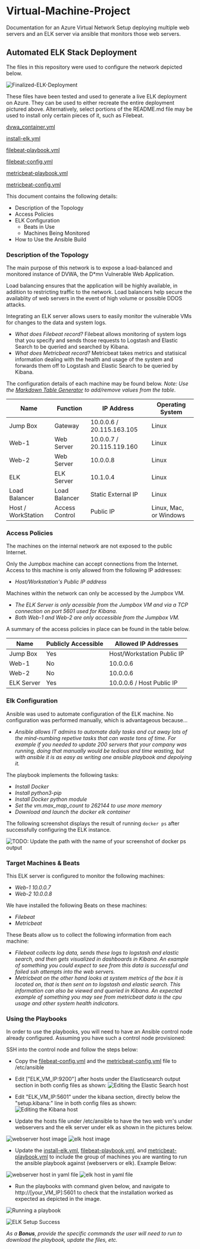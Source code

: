 # Virtual-Machine-Project
Documentation for an Azure Virtual Network Setup deploying multiple web servers and an ELK server via ansible that monitors those web servers.


## Automated ELK Stack Deployment

The files in this repository were used to configure the network depicted below.

![Finalized-ELK-Deployment](Diagrams/Finalized_Deployment.PNG)

These files have been tested and used to generate a live ELK deployment on Azure. They can be used to either recreate the entire deployment pictured above. Alternatively, select portions of the README.md file may be used to install only certain pieces of it, such as Filebeat.

  [dvwa_container.yml](Ansible/dvwa_container.yml)
  
  [install-elk.yml](Ansible/install-elk.yml)
  
  [filebeat-playbook.yml](Ansible/filebeat-playbook.yml)
  
  [filebeat-config.yml](Ansible/filebeat-config.yml)
  
  [metricbeat-playbook.yml](Ansible/metricbeat-playbook.yml)
  
  [metricbeat-config.yml](Ansible/metricbeat-config.yml)

This document contains the following details:
- Description of the Topology
- Access Policies
- ELK Configuration
  - Beats in Use
  - Machines Being Monitored
- How to Use the Ansible Build


### Description of the Topology

The main purpose of this network is to expose a load-balanced and monitored instance of DVWA, the D*mn Vulnerable Web Application.

Load balancing ensures that the application will be highly available, in addition to restricting traffic to the network.
Load balancers help secure the availablity of web servers in the event of high volume or possible DDOS attacks.

Integrating an ELK server allows users to easily monitor the vulnerable VMs for changes to the data and system logs.
- _What does Filebeat record?_
Filebeat allows monitoring of system logs that you specify and sends those requests to Logstash and Elastic Search to be queried and searched by Kibana.
- _What does Metricbeat record?_
Metricbeat takes metrics and statisical information dealing with the health and usage of the system and forwards them off to Logstash and Elastic Search to be queried by Kibana. 

The configuration details of each machine may be found below.
_Note: Use the [Markdown Table Generator](http://www.tablesgenerator.com/markdown_tables) to add/remove values from the table_.

| Name     | Function | IP Address | Operating System |
|----------|----------|------------|------------------|
| Jump Box | Gateway  | 10.0.0.6 / 20.115.163.105  | Linux            |
| Web-1    |Web Server| 10.0.0.7 / 20.115.119.160   | Linux            |
| Web-2    |Web Server| 10.0.0.8   | Linux            |
| ELK      |ELK Server| 10.1.0.4   | Linux            |
|Load Balancer|Load Balancer|Static External IP| Linux|
|Host / WorkStation|Access Control|Public IP| Linux, Mac, or Windows|

### Access Policies

The machines on the internal network are not exposed to the public Internet. 

Only the Jumpbox machine can accept connections from the Internet. Access to this machine is only allowed from the following IP addresses:
- _Host/Workstation's Public IP address_

Machines within the network can only be accessed by the Jumpbox VM.
- _The ELK Server is only acessible from the Jumpbox VM and via a TCP connection on port 5601 used for Kibana._
- _Both Web-1 and Web-2 are only accessible from the Jumpbox VM._

A summary of the access policies in place can be found in the table below.

| Name     | Publicly Accessible | Allowed IP Addresses |
|----------|---------------------|----------------------|
| Jump Box | Yes                 | Host/Workstation Public IP   |
| Web-1    | No                  | 10.0.0.6             |
| Web-2    | No                  | 10.0.0.6             |
|ELK Server| Yes                 | 10.0.0.6 / Host Public IP    |

### Elk Configuration

Ansible was used to automate configuration of the ELK machine. No configuration was performed manually, which is advantageous because...
- _Ansible allows IT admins to automate daily tasks and cut away lots of the mind-numbing repetive tasks that can waste tons of time. For example if you needed to update 200 servers that your company was running, doing that manually would be tedious and time wasting, but with ansible it is as easy as writing one ansible playbook and depolying it._

The playbook implements the following tasks:
- _Install Docker_
- _Install python3-pip_
- _Install Docker python module_
- _Set the vm.max_map_count to 262144 to use more memory_
- _Download and launch the docker elk container_

The following screenshot displays the result of running `docker ps` after successfully configuring the ELK instance.

![TODO: Update the path with the name of your screenshot of docker ps output](Images/Docker_ps.PNG)

### Target Machines & Beats
This ELK server is configured to monitor the following machines:
- _Web-1  10.0.0.7_
- _Web-2  10.0.0.8_

We have installed the following Beats on these machines:
- _Filebeat_
- _Metricbeat_

These Beats allow us to collect the following information from each machine:
- _Filebeat collects log data, sends these logs to logstash and elastic search, and then gets visualized in dashboards in Kibana. An example of something you could expect to see from this data is successful and failed ssh attempts into the web servers._
- _Metricbeat on the other hand looks at system metrics of the box it is located on, that is then sent on to logstash and elastic search.  This information can also be viewed and queried in Kibana.  An expected example of something you may see from metricbeat data is the cpu usage and other system health indicators._   

### Using the Playbooks
In order to use the playbooks, you will need to have an Ansible control node already configured. Assuming you have such a control node provisioned: 

SSH into the control node and follow the steps below:
- Copy the [filebeat-config.yml](Ansible/filebeat-config.yml) and the [metricbeat-config.yml](Ansible/metricbeat-config.yml) file to /etc/ansible
- Edit ["ELK_VM_IP:9200"] after hosts under the Elasticsearch output section in both config files as shown:
![Editing the Elastic Search host](Images/Elastic_Search_Edit.PNG)

- Edit "ELK_VM_IP:5601" under the kibana section, directly below the "setup.kibana:" line in both config files as shown:
![Editing the Kibana host](Images/Kibana_Edit.PNG)

- Update the hosts file under /etc/ansible to have the two web vm's under webservers and the elk server under elk as shown in the pictures below.


![webserver host image](Images/ansible_hosts_webservers.PNG)
![elk host image](Images/Ansible_hosts_elk.PNG)

- Update the [install-elk.yml](Ansible/install-elk.yml), [filebeat-playbook.yml](Ansible/filebeat-playbook.yml), and [metricbeat-playbook.yml](Ansible/metricbeat-playbook.yml) to include the group of machines you are wanting to run the ansible playbook against (webservers or elk). Example Below:

![webserver host in yaml file](Images/webserver_yaml_host_example.PNG)
![elk host in yaml file](Images/elk_yaml_host_example.PNG)
- Run the playbooks with command given below, and navigate to http://[your_VM_IP]:5601 to check that the installation worked as expected as depicted in the image.

![Running a playbook](Images/running_playbook.PNG)

![ELK Setup Success](Images/ELKSetup_Success.PNG)

_As a **Bonus**, provide the specific commands the user will need to run to download the playbook, update the files, etc._
